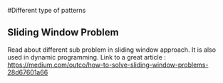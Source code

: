﻿#Different type of patterns 

## Sliding Window Problem
Read about different sub problem in sliding window approach.
It is also used in dynamic programming.
Link to a great article : https://medium.com/outco/how-to-solve-sliding-window-problems-28d67601a66
